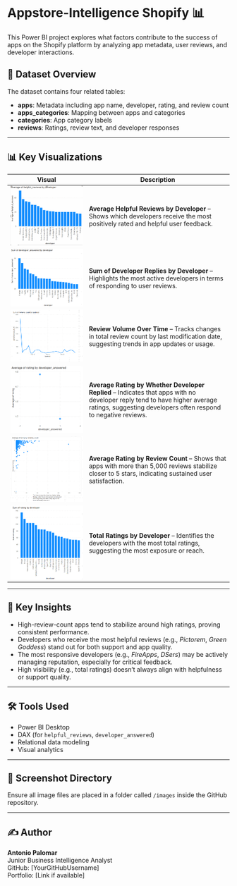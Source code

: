 
# Appstore-Intelligence Shopify 📊

This Power BI project explores what factors contribute to the success of apps on the Shopify platform by analyzing app metadata, user reviews, and developer interactions.

## 📁 Dataset Overview

The dataset contains four related tables:
- **apps**: Metadata including app name, developer, rating, and review count
- **apps_categories**: Mapping between apps and categories
- **categories**: App category labels
- **reviews**: Ratings, review text, and developer responses

---

## 📊 Key Visualizations

| Visual | Description |
|--------|-------------|
| ![Average Helpful Reviews](visualizations/average_of_helpful_reviews_by_developer.png) | **Average Helpful Reviews by Developer** – Shows which developers receive the most positively rated and helpful user feedback. |
| ![Developer Response Count](visualizations/sum_of_deleoper_answered_by_developer.png) | **Sum of Developer Replies by Developer** – Highlights the most active developers in terms of responding to user reviews. |
| ![Review Volume Over Time](visualizations/sum_of_reviews_count_by_last_mod.png) | **Review Volume Over Time** – Tracks changes in total review count by last modification date, suggesting trends in app updates or usage. |
| ![Rating by Developer Response](visualizations/average_of_rating_by_developer_answered.png) | **Average Rating by Whether Developer Replied** – Indicates that apps with no developer reply tend to have higher average ratings, suggesting developers often respond to negative reviews. |
| ![Rating vs Review Count](visualizations/average_of_rating_by_reviews_count.png) | **Average Rating by Review Count** – Shows that apps with more than 5,000 reviews stabilize closer to 5 stars, indicating sustained user satisfaction. |
| ![Sum of Ratings by Developer](visualizations/sum_of_rating_by_developer.png) | **Total Ratings by Developer** – Identifies the developers with the most total ratings, suggesting the most exposure or reach. |

---

## 🧠 Key Insights

- High-review-count apps tend to stabilize around high ratings, proving consistent performance.
- Developers who receive the most helpful reviews (e.g., *Pictorem*, *Green Goddess*) stand out for both support and app quality.
- The most responsive developers (e.g., *FireApps*, *DSers*) may be actively managing reputation, especially for critical feedback.
- High visibility (e.g., total ratings) doesn’t always align with helpfulness or support quality.

---

## 🛠 Tools Used

- Power BI Desktop
- DAX (for `helpful_reviews`, `developer_answered`)
- Relational data modeling
- Visual analytics

---

## 📂 Screenshot Directory

Ensure all image files are placed in a folder called `/images` inside the GitHub repository.

---

## ✍️ Author

**Antonio Palomar**  
Junior Business Intelligence Analyst  
GitHub: [YourGitHubUsername]  
Portfolio: [Link if available]
